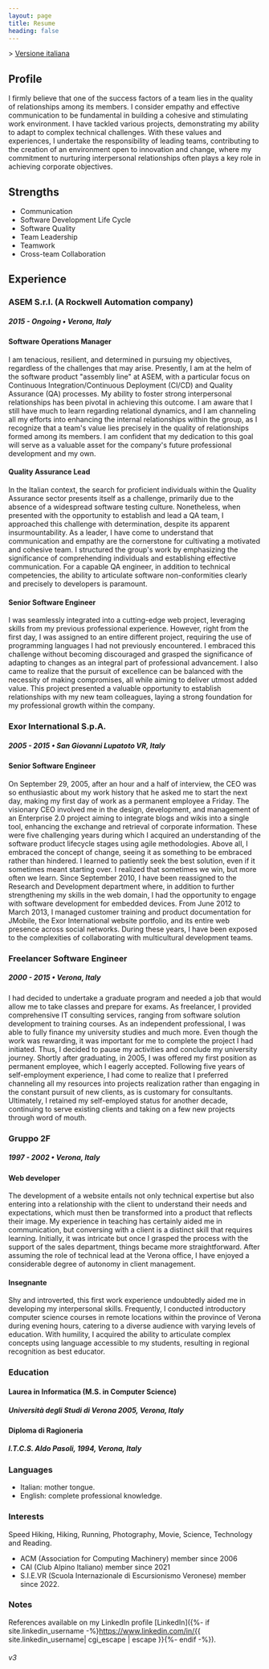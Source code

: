 ```yaml
---
layout: page
title: Resume
heading: false
---
```


\> [Versione italiana](/cv.html)

## Profile

I firmly believe that one of the success factors of a team lies in the quality of relationships among its members. I consider empathy and effective communication to be fundamental in building a cohesive and stimulating work environment. I have tackled various projects, demonstrating my ability to adapt to complex technical challenges. With these values and experiences, I undertake the responsibility of leading teams, contributing to the creation of an environment open to innovation and change, where my commitment to nurturing interpersonal relationships often plays a key role in achieving corporate objectives.

## Strengths

- Communication
- Software Development Life Cycle 
- Software Quality
- Team Leadership
- Teamwork
- Cross-team Collaboration	

## Experience

### ASEM S.r.l. (A Rockwell Automation company)

##### 2015 - Ongoing •  Verona, Italy

#### Software Operations Manager

I am tenacious, resilient, and determined in pursuing my objectives, regardless of the challenges that may arise. Presently, I am at the helm of the software product "assembly line" at ASEM, with a particular focus on Continuous Integration/Continuous Deployment (CI/CD) and Quality Assurance (QA) processes. My ability to foster strong interpersonal relationships has been pivotal in achieving this outcome. I am aware that I still have much to learn regarding relational dynamics, and I am channeling all my efforts into enhancing the internal relationships within the group, as I recognize that a team's value lies precisely in the quality of relationships formed among its members. I am confident that my dedication to this goal will serve as a valuable asset for the company's future professional development and my own.

#### Quality Assurance Lead

In the Italian context, the search for proficient individuals within the Quality Assurance sector presents itself as a challenge, primarily due to the absence of a widespread software testing culture. Nonetheless, when presented with the opportunity to establish and lead a QA team, I approached this challenge with determination, despite its apparent insurmountability. As a leader, I have come to understand that communication and empathy are the cornerstone for cultivating a motivated and cohesive team. I structured the group's work by emphasizing the significance of comprehending individuals and establishing effective communication. For a capable QA engineer, in addition to technical competencies, the ability to articulate software non-conformities clearly and precisely to developers is paramount.

#### Senior Software Engineer

I was seamlessly integrated into a cutting-edge web project, leveraging skills from my previous professional experience. However, right from the first day, I was assigned to an entire different project, requiring the use of programming languages I had not previously encountered. I embraced this challenge without becoming discouraged and grasped the significance of adapting to changes as an integral part of professional advancement. I also came to realize that the pursuit of excellence can be balanced with the necessity of making compromises, all while aiming to deliver utmost added value. This project presented a valuable opportunity to establish relationships with my new team colleagues, laying a strong foundation for my professional growth within the company.

### Exor International S.p.A.

##### 2005 - 2015 • San Giovanni Lupatoto VR, Italy

#### Senior Software Engineer

On September 29, 2005, after an hour and a half of interview, the CEO was so enthusiastic about my work history that he asked me to start the next day, making my first day of work as a permanent employee a Friday. The visionary CEO involved me in the design, development, and management of an Enterprise 2.0 project aiming to integrate blogs and wikis into a single tool, enhancing the exchange and retrieval of corporate information. These were five challenging years during which I acquired an understanding of the software product lifecycle stages using agile methodologies. Above all, I embraced the concept of change, seeing it as something to be embraced rather than hindered. I learned to patiently seek the best solution, even if it sometimes meant starting over. I realized that sometimes we win, but more often we learn. Since September 2010, I have been reassigned to the Research and Development department where, in addition to further strengthening my skills in the web domain, I had the opportunity to engage with software development for embedded devices. From June 2012 to March 2013, I managed customer training and product documentation for JMobile, the Exor International website portfolio, and its entire web presence across social networks. During these years, I have been exposed to the complexities of collaborating with multicultural development teams.

### Freelancer Software Engineer

##### 2000 - 2015 • Verona, Italy

I had decided to undertake a graduate program and needed a job that would allow me to take classes and prepare for exams. As freelancer, I provided comprehensive IT consulting services, ranging from software solution development to training courses. As an independent professional, I was able to fully finance my university studies and much more. Even though the work was rewarding, it was important for me to complete the project I had initiated. Thus, I decided to pause my activities and conclude my university journey. Shortly after graduating, in 2005, I was offered my first position as permanent employee, which I eagerly accepted. Following five years of self-employment experience, I had come to realize that I preferred channeling all my resources into projects realization rather than engaging in the constant pursuit of new clients, as is customary for consultants. Ultimately, I retained my self-employed status for another decade, continuing to serve existing clients and taking on a few new projects through word of mouth.

### Gruppo 2F

##### 1997 - 2002 • Verona, Italy

#### Web developer

The development of a website entails not only technical expertise but also entering into a relationship with the client to understand their needs and expectations, which must then be transformed into a product that reflects their image. My experience in teaching has certainly aided me in communication, but conversing with a client is a distinct skill that requires learning. Initially, it was intricate but once I grasped the process with the support of the sales department, things became more straightforward. After assuming the role of technical lead at the Verona office, I have enjoyed a considerable degree of autonomy in client management.

#### Insegnante

Shy and introverted, this first work experience undoubtedly aided me in developing my interpersonal skills. Frequently, I conducted introductory computer science courses in remote locations within the province of Verona during evening hours, catering to a diverse audience with varying levels of education. With humility, I acquired the ability to articulate complex concepts using language accessible to my students, resulting in regional recognition as best educator.

### Education

#### Laurea in Informatica (M.S. in Computer Science)

##### Università degli Studi di Verona 2005, Verona, Italy

#### Diploma di Ragioneria

##### I.T.C.S. Aldo Pasoli, 1994, Verona, Italy

### Languages

- Italian: mother tongue.
- English: complete professional knowledge.

### Interests

Speed Hiking, Hiking, Running, Photography, Movie, Science, Technology and Reading. 

- ACM (Association for Computing Machinery) member since 2006
- CAI (Club Alpino Italiano) member since 2021
- S.I.E.VR (Scuola Internazionale di Escursionismo Veronese) member since 2022.

### Notes

References available on my LinkedIn profile [LinkedIn]({%- if site.linkedin_username -%}https://www.linkedin.com/in/{{ site.linkedin_username| cgi_escape | escape }}{%- endif -%}).

###### v3